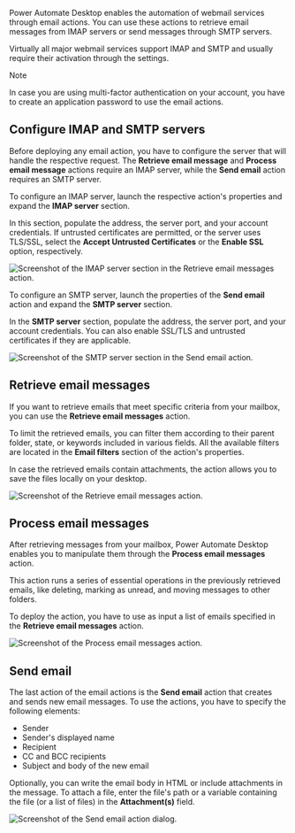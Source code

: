Power Automate Desktop enables the automation of webmail services through email actions. You can use these actions to retrieve email messages from IMAP servers or send messages through SMTP servers.

Virtually all major webmail services support IMAP and SMTP and usually require their activation through the settings.

> [!NOTE]
> In case you are using multi-factor authentication on your account, you have to create an application password to use the email actions.

## Configure IMAP and SMTP servers

Before deploying any email action, you have to configure the server that will handle the respective request. The **Retrieve email message** and **Process email message**  actions require an IMAP server, while the **Send email** action requires an SMTP server.

To configure an IMAP server, launch the respective action's properties and expand the  **IMAP server** section.

In this section, populate the address, the server port, and your account credentials. If untrusted certificates are permitted, or the server uses TLS/SSL, select the **Accept Untrusted Certificates** or the **Enable SSL** option, respectively.

![Screenshot of the IMAP server section in the Retrieve email messages action.](..\media\imap-server-config.png)

To configure an SMTP server, launch the properties of the **Send email**  action and expand the **SMTP server** section.

In the **SMTP server** section, populate the address, the server port, and your account credentials. You can also enable SSL/TLS and untrusted certificates if they are applicable.

![Screenshot of the SMTP server section in the Send email action.](..\media\smtp-server-config.png)

## Retrieve email messages

If you want to retrieve emails that meet specific criteria from your mailbox, you can use the **Retrieve email messages** action.

To limit the retrieved emails, you can filter them according to their parent folder, state, or keywords included in various fields. All the available filters are located in the **Email filters** section of the action's properties.

In case the retrieved emails contain attachments, the action allows you to save the files locally on your desktop.

![Screenshot of the Retrieve email messages action.](..\media\retrieve-emails-action.png)

## Process email messages

After retrieving messages from your mailbox, Power Automate Desktop enables you to manipulate them through the **Process email messages** action.

This action runs a series of essential operations in the previously retrieved emails, like deleting, marking as unread, and moving messages to other folders.

To deploy the action, you have to use as input a list of emails specified in the **Retrieve email messages** action.

![Screenshot of the Process email messages action.](..\media\process-emails-action.png)

## Send email

The last action of the email actions is the **Send email** action that creates and sends new email messages. To use the actions, you have to specify the following elements:

- Sender
- Sender's displayed name
- Recipient
- CC and BCC recipients
- Subject and body of the new email

Optionally, you can write the email body in HTML or include attachments in the message. To attach a file, enter the file's path or a variable containing the file (or a list of files) in the **Attachment(s)** field.

![Screenshot of the Send email action dialog.](..\media\send-email-action.png)
